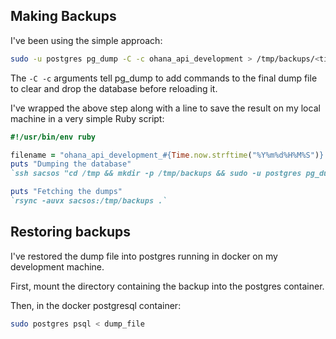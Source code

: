 ## Making Backups

I've been using the simple approach:

```bash
sudo -u postgres pg_dump -C -c ohana_api_development > /tmp/backups/<timestamped_filename>
```

The `-C -c` arguments tell pg_dump to add commands to the final dump file to clear and drop the database before reloading it.

I've wrapped the above step along with a line to save the 
result on my local machine in a very simple Ruby script:

```ruby
#!/usr/bin/env ruby

filename = "ohana_api_development_#{Time.now.strftime("%Y%m%d%H%M%S")}.sql"
puts "Dumping the database"
`ssh sacsos "cd /tmp && mkdir -p /tmp/backups && sudo -u postgres pg_dump -C -c ohana_api_development > /tmp/backups/#{filename}"`

puts "Fetching the dumps"
`rsync -auvx sacsos:/tmp/backups .`
```


## Restoring backups

I've restored the dump file into postgres running in docker
on my development machine.

First, mount the directory containing the backup into
the postgres container.

Then, in the docker postgresql container:

```bash
sudo postgres psql < dump_file
```
